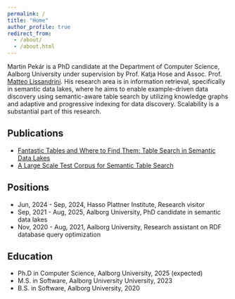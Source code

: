```yaml
---
permalink: /
title: "Home"
author_profile: true
redirect_from: 
  - /about/
  - /about.html
---
```


Martin Pekár is a PhD candidate at the Department of Computer Science, Aalborg University under supervision by Prof. Katja Hose and Assoc. Prof. [Matteo Lissandrini](https://lissandrini.com/).
His research area is in information retrieval, specifically in semantic data lakes, where he aims to enable example-driven data discovery using semantic-aware table search by utilizing knowledge graphs and adaptive and progressive indexing for data discovery.
Scalability is a substantial part of this research.

Publications
------
- [Fantastic Tables and Where to Find Them: Table Search in Semantic Data Lakes](https://mrpekar98.github.io//publications/2025-03-25_fantastic_tables_and_where_to_find_them_table_search_in_semantic_data_lakes/)
- [A Large Scale Test Corpus for Semantic Table Search](https://mrpekar98.github.io//publications/2024-07-14_a_large_scale_test_corpus_for_semantic_table_search/)

Positions
------
- Jun, 2024 - Sep, 2024, Hasso Plattner Institute, Research visitor
- Sep, 2021 - Aug, 2025, Aalborg University, PhD candidate in semantic data lakes
- Nov, 2020 - Aug, 2021, Aalborg University, Research assistant on RDF database query optimization

Education
------
* Ph.D in Computer Science, Aalborg University, 2025 (expected)
* M.S. in Software, Aalborg University University, 2023
* B.S. in Software, Aalborg University, 2020
